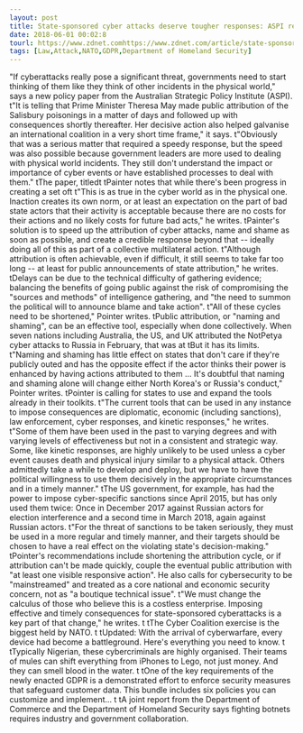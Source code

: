 ```yaml
---
layout: post
title: State-sponsored cyber attacks deserve tougher responses: ASPI report
date: 2018-06-01 00:02:8
tourl: https://www.zdnet.comhttps://www.zdnet.com/article/state-sponsored-cyber-attacks-deserve-tougher-responses-aspi-report/
tags: [Law,Attack,NATO,GDPR,Department of Homeland Security]
---
```

 "If cyberattacks really pose a significant threat, governments need to start thinking of them like they think of other incidents in the physical world," says a new policy paper from the Australian Strategic Policy Institute (ASPI). t"It is telling that Prime Minister Theresa May made public attribution of the Salisbury poisonings in a matter of days and followed up with consequences shortly thereafter. Her decisive action also helped galvanise an international coalition in a very short time frame," it says. t"Obviously that was a serious matter that required a speedy response, but the speed was also possible because government leaders are more used to dealing with physical world incidents. They still don't understand the impact or importance of cyber events or have established processes to deal with them." tThe paper, titledt tPainter notes that while there's been progress in creating a set oft t"This is as true in the cyber world as in the physical one. Inaction creates its own norm, or at least an expectation on the part of bad state actors that their activity is acceptable because there are no costs for their actions and no likely costs for future bad acts," he writes. tPainter's solution is to speed up the attribution of cyber attacks, name and shame as soon as possible, and create a credible response beyond that -- ideally doing all of this as part of a collective multilateral action. t"Although attribution is often achievable, even if difficult, it still seems to take far too long -- at least for public announcements of state attribution," he writes. tDelays can be due to the technical difficulty of gathering evidence; balancing the benefits of going public against the risk of compromising the "sources and methods" of intelligence gathering, and "the need to summon the political will to announce blame and take action". t"All of these cycles need to be shortened," Pointer writes. tPublic attribution, or "naming and shaming", can be an effective tool, especially when done collectively. When seven nations including Australia, the US, and UK attributed the NotPetya cyber attacks to Russia in February, that was at tBut it has its limits. t"Naming and shaming has little effect on states that don't care if they're publicly outed and has the opposite effect if the actor thinks their power is enhanced by having actions attributed to them ... It's doubtful that naming and shaming alone will change either North Korea's or Russia's conduct," Pointer writes. tPointer is calling for states to use and expand the tools already in their toolkits. t"The current tools that can be used in any instance to impose consequences are diplomatic, economic (including sanctions), law enforcement, cyber responses, and kinetic responses," he writes. t"Some of them have been used in the past to varying degrees and with varying levels of effectiveness but not in a consistent and strategic way. Some, like kinetic responses, are highly unlikely to be used unless a cyber event causes death and physical injury similar to a physical attack. Others admittedly take a while to develop and deploy, but we have to have the political willingness to use them decisively in the appropriate circumstances and in a timely manner." tThe US government, for example, has had the power to impose cyber-specific sanctions since April 2015, but has only used them twice: Once in December 2017 against Russian actors for election interference and a second time in March 2018, again against Russian actors. t"For the threat of sanctions to be taken seriously, they must be used in a more regular and timely manner, and their targets should be chosen to have a real effect on the violating state's decision-making." tPointer's recommendations include shortening the attribution cycle, or if attribution can't be made quickly, couple the eventual public attribution with "at least one visible responsive action". He also calls for cybersecurity to be "mainstreamed" and treated as a core national and economic security concern, not as "a boutique technical issue". t"We must change the calculus of those who believe this is a costless enterprise. Imposing effective and timely consequences for state-sponsored cyberattacks is a key part of that change," he writes. t tThe Cyber Coalition exercise is the biggest held by NATO. t tUpdated: With the arrival of cyberwarfare, every device had become a battleground. Here's everything you need to know. t tTypically Nigerian, these cybercriminals are highly organised. Their teams of mules can shift everything from iPhones to Lego, not just money. And they can smell blood in the water. t tOne of the key requirements of the newly enacted GDPR is a demonstrated effort to enforce security measures that safeguard customer data. This bundle includes six policies you can customize and implement... t tA joint report from the Department of Commerce and the Department of Homeland Security says fighting botnets requires industry and government collaboration.